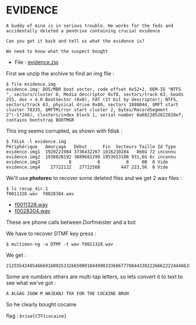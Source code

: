 # EVIDENCE

```
A buddy of mine is in serious trouble. He works for the feds and accidentally deleted a pendrive containing crucial evidence

Can you get it back and tell us what the evidence is?

We need to know what the suspect bought
```

- File : [evidence.zip](../attachements/evidence/evidence.zip)

First we unzip the archive to find an img file :

```
$ file evidence.img
evidence.img: DOS/MBR boot sector, code offset 0x52+2, OEM-ID "NTFS    ", sectors/cluster 8, Media descriptor 0xf8, sectors/track 63, heads 255, dos < 4.0 BootSector (0x0), FAT (1Y bit by descriptor); NTFS, sectors/track 63, physical drive 0x80, sectors 1880044, $MFT start cluster 78335, $MFTMirror start cluster 2, bytes/RecordSegment 2^(-1*246), clusters/index block 1, serial number 0a6822852822828ef; contains bootstrap BOOTMGR
```

This img seems corrupted, as shown with fdisk :

```
$ fdisk -l evidence.img
Périphérique   Amorçage   Début      Fin  Secteurs Taille Id Type
evidence.img1  1920221984 3736432267 1816210284   866G 72 inconnu
evidence.img2  1936028192 3889681299 1953653108 931,6G 6c inconnu
evidence.img3           0          0          0     0B  0 Vide
evidence.img4    27722122   27722568        447 223,5K  0 Vide
```

We'll use **photorec** to recover some deleted files and we get 2 wav files :

```
$ ls recup_dir.1
f0011328.wav  f0028304.wav
```

- [f0011328.wav](../attachements/evidence/f0011328.wav)
- [f0028304.wav](../attachements/evidence/f0028304.wav)

These are phone calls between Dorfmeister and a bot

We have to recover DTMF key press :

```
$ multimon-ng -a DTMF -t wav f0011328.wav
```

We get :

```
212555424054666916092533266500018449903336667770844330222666222244466330227778844#2
```

Some are numbers others are multi-tap letters, so lets convert it to text to see what we've got :

```
A ALGAG JGOW M WAJEANJ THX FOR THE COCAINE BRUH
```

So he clearly bought cocaine

flag : `brixelCTF{cocaine}`